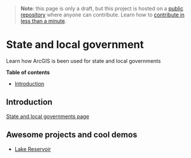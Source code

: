 > **Note**: this page is only a draft, but this project is hosted on a [public repository](https://github.com/hhkaos/awesome-arcgis) where anyone can contribute. Learn how to [contribute in less than a minute](https://github.com/hhkaos/awesome-arcgis/blob/master/CONTRIBUTING.md#contributions).

# State and local government

Learn how ArcGIS is been used for state and local governments

<!-- START doctoc generated TOC please keep comment here to allow auto update -->
<!-- DON'T EDIT THIS SECTION, INSTEAD RE-RUN doctoc TO UPDATE -->
**Table of contents**

- [Introduction](#introduction)

<!-- END doctoc generated TOC please keep comment here to allow auto update -->

## Introduction

[State and local governments page](https://www.esri.com/en-us/industries/state-local-government/overview)

## Awesome projects and cool demos

* [Lake Reservoir](https://maps.esri.com/jg/LakeReservoir/index.html)
